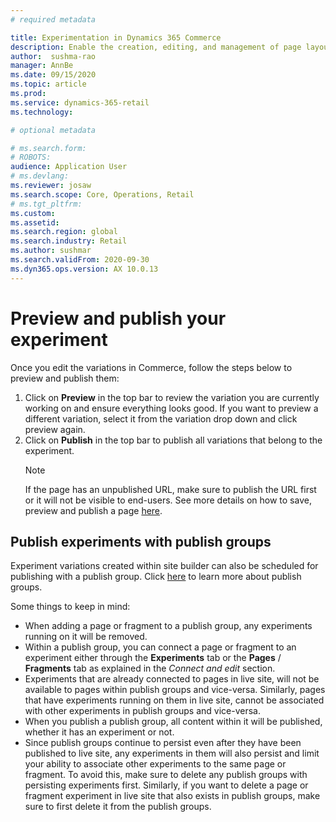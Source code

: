 ```yaml
---
# required metadata

title: Experimentation in Dynamics 365 Commerce
description: Enable the creation, editing, and management of page layout and content treatments in site builder. End-to-end experimentation support will be enabled for e-commerce pages, as well as entities within a page.
author:  sushma-rao 
manager: AnnBe
ms.date: 09/15/2020
ms.topic: article
ms.prod: 
ms.service: dynamics-365-retail
ms.technology: 

# optional metadata

# ms.search.form: 
# ROBOTS: 
audience: Application User
# ms.devlang: 
ms.reviewer: josaw
ms.search.scope: Core, Operations, Retail
# ms.tgt_pltfrm: 
ms.custom: 
ms.assetid: 
ms.search.region: global
ms.search.industry: Retail
ms.author: sushmar
ms.search.validFrom: 2020-09-30
ms.dyn365.ops.version: AX 10.0.13
---
```


# Preview and publish your experiment
Once you edit the variations in Commerce, follow the steps below to preview and publish them:
1. Click on **Preview** in the top bar to review the variation you are currently working on and ensure everything looks good. If you want to preview a different variation, select it from the variation drop down and click preview again.
1. Click on **Publish** in the top bar to publish all variations that belong to the experiment.
    > [!NOTE]
    > If the page has an unpublished URL, make sure to publish the URL first or it will not be visible to end-users. See more details on how to save, preview and publish a page [here](https://docs.microsoft.com/en-us/dynamics365/commerce/save-preview-publish-page).
    
## Publish experiments with publish groups
Experiment variations created within site builder can also be scheduled for publishing with a publish group. Click [here](https://docs.microsoft.com/en-us/dynamics365/commerce/publish-groups) to learn more about publish groups.

Some things to keep in mind:
- When adding a page or fragment to a publish group, any experiments running on it will be removed.
- Within a publish group, you can connect a page or fragment to an experiment either through the **Experiments** tab or the **Pages** / **Fragments** tab as explained in the *Connect and edit* section. 
- Experiments that are already connected to pages in live site, will not be available to pages within publish groups and vice-versa. Similarly, pages that have experiments running on them in live site, cannot be associated with other experiments in publish groups and vice-versa.
- When you publish a publish group, all content within it will be published, whether it has an experiment or not.
- Since publish groups continue to persist even after they have been published to live site, any experiments in them will also persist and limit your ability to associate other experiments to the same page or fragment. To avoid this, make sure to delete any publish groups with persisting experiments first. Similarly, if you want to delete a page or fragment experiment in live site that also exists in publish groups, make sure to first delete it from the publish groups.
